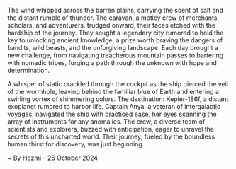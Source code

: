 
The wind whipped across the barren plains, carrying the scent of salt and the distant rumble of thunder.  The caravan, a motley crew of merchants, scholars, and adventurers, trudged onward, their faces etched with the hardship of the journey.  They sought a legendary city rumored to hold the key to unlocking ancient knowledge, a prize worth braving the dangers of bandits, wild beasts, and the unforgiving landscape.  Each day brought a new challenge, from navigating treacherous mountain passes to bartering with nomadic tribes, forging a path through the unknown with hope and determination.

A whisper of static crackled through the cockpit as the ship pierced the veil of the wormhole, leaving behind the familiar blue of Earth and entering a swirling vortex of shimmering colors.  The destination: Kepler-186f, a distant exoplanet rumored to harbor life.  Captain Anya, a veteran of intergalactic voyages, navigated the ship with practiced ease, her eyes scanning the array of instruments for any anomalies.  The crew, a diverse team of scientists and explorers, buzzed with anticipation, eager to unravel the secrets of this uncharted world.  Their journey, fueled by the boundless human thirst for discovery, was just beginning. 

~ By Hozmi - 26 October 2024
